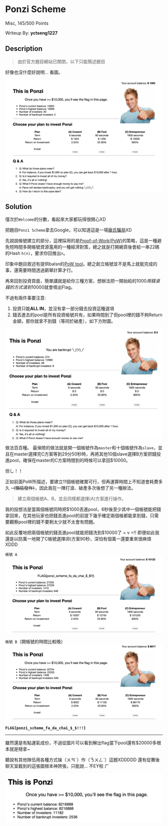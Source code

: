 # Ponzi Scheme

Misc, 145/500 Points

Writeup By: **yctseng1227**

## Description

> 由於官方題目網站已關閉，以下只能簡述題目

好像也沒什麼好說明... 看圖。

![](./01.png)

## Solution

僅次於`Welcome`的分數，看起來大家都玩得很開心XD

把題目`Ponzi Scheme`拿去Google，可以知道這是一場[龐氏騙局](https://zh.wikipedia.org/wiki/龐茲騙局)XD

先說說帳號建立的部分，這裡採用的是[Proof-of-Work(PoW)](https://en.wikipedia.org/wiki/Proof_of_work)的策略，這是一種避免短時間多開帳號資源濫用的一種經濟對策，總之就是打開網頁後會給一串22碼的Hash `h(n)`，要求你回推出`n`。

印象中題目敘述有提供balsn的[PoW tool](https://balsn.tw/proof-of-work)，總之創立帳號並不是馬上就能完成的事，還需要時間透過窮舉計算才行。

再來回到投資頁面，簡單講就是給你三種方案，想辦法把一開始給的$1000用錢滾錢的方式滾到$10000就會噴出Flag。

不過有兩件事要注意:

1. 投資只能**ALL IN**，並沒有拿一部分錢去投資這種選項
2. 錢丟進去的pool是所有投資帳號共有，如果時間到了但pool裡的錢不夠Return金額，那你就拿不到錢（等同於破產），如下方附圖。

![](02.png)


做法百百種。 最保險的做法就是開一個帳號作為`master`和十個帳號作為`slave`，並且在master選擇完C方案等到29分50秒時，再將其他10個slave選擇B方案把錢投進pool，確保在master的C方案時間到的時候可以拿回$10000。

但し！！

正如前面PoW所描述，要建立11個帳號確實可行，但再運算時間上不知道會耗費多久 ~~（懶癌發作）~~，因此我在一陣打滾、破產多次後想了另一種辦法。


> 建立兩個帳號A、B，並且同樣都選擇(A)方案進行操作。

我的投想法是當兩個帳號同時把$1000丟進pool，6秒後至少其中一個帳號能把錢拿回來，在其他玩家也把錢丟進pool的前提下幾乎確定兩個帳都能拿到錢，只需要觀察pool裡的錢不要剩太少就不太會有問題。

如此反覆地把兩個帳號的錢丟進pool就能把錢洗到$10000了 = v =!!
即便如此我還是以防萬一地開了C帳號選擇(B)方案90秒，深怕有個萬一還要重來很麻煩XDDD 


`帳號 A`
![](./04.png)

`帳號 B`（開帳號的時間比較晚）
![](./03.png)


**`FLAG{ponzi_scheme_fa_da_chai_$_$!!!}`**

---

雖然還是有點運氣成份，不過從圖片可以看到解出flag當下pool還有$20000多根本就是穩拿~ 

聽說有其他隊伍用各種方式操（ㄨㄢˊ）作（ㄋㄨㄥˋ）這題XDDDDD
還有從賽後聊天室截到的這張圖根本神誇張，只能說... 不EY啦 ㄏ

![](./05.png)